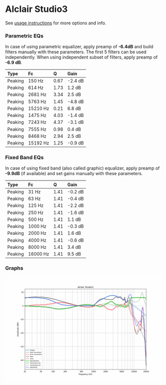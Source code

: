 # Alclair Studio3
See [usage instructions](https://github.com/jaakkopasanen/AutoEq#usage) for more options and info.

### Parametric EQs
In case of using parametric equalizer, apply preamp of **-6.4dB** and build filters manually
with these parameters. The first 5 filters can be used independently.
When using independent subset of filters, apply preamp of **-6.9 dB**.

| Type    | Fc       |    Q | Gain    |
|:--------|:---------|:-----|:--------|
| Peaking | 150 Hz   | 0.67 | -2.4 dB |
| Peaking | 614 Hz   | 1.73 | 1.2 dB  |
| Peaking | 2681 Hz  | 3.34 | 2.5 dB  |
| Peaking | 5763 Hz  | 1.45 | -4.8 dB |
| Peaking | 15210 Hz | 0.21 | 6.8 dB  |
| Peaking | 1475 Hz  | 4.03 | -1.4 dB |
| Peaking | 7243 Hz  | 4.37 | -3.1 dB |
| Peaking | 7555 Hz  | 0.98 | 0.4 dB  |
| Peaking | 8468 Hz  | 2.94 | 2.5 dB  |
| Peaking | 15192 Hz | 1.25 | -0.9 dB |

### Fixed Band EQs
In case of using fixed band (also called graphic) equalizer, apply preamp of **-9.9dB**
(if available) and set gains manually with these parameters.

| Type    | Fc       |    Q | Gain    |
|:--------|:---------|:-----|:--------|
| Peaking | 31 Hz    | 1.41 | -0.2 dB |
| Peaking | 63 Hz    | 1.41 | -0.4 dB |
| Peaking | 125 Hz   | 1.41 | -2.2 dB |
| Peaking | 250 Hz   | 1.41 | -1.6 dB |
| Peaking | 500 Hz   | 1.41 | 1.1 dB  |
| Peaking | 1000 Hz  | 1.41 | -0.3 dB |
| Peaking | 2000 Hz  | 1.41 | 1.6 dB  |
| Peaking | 4000 Hz  | 1.41 | -0.6 dB |
| Peaking | 8000 Hz  | 1.41 | 3.4 dB  |
| Peaking | 16000 Hz | 1.41 | 9.5 dB  |

### Graphs
![](./Alclair%20Studio3.png)